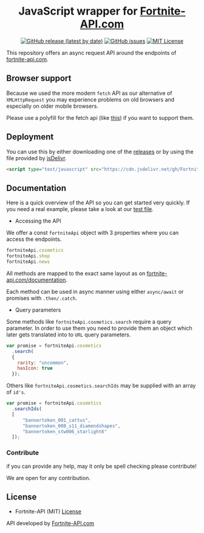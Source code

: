 <div align="center">

# JavaScript wrapper for [Fortnite-API.com](https://fortnite-api.com)

[![GitHub release (latest by date)](https://img.shields.io/github/v/release/Fortnite-API/js-wrapper)](https://github.com/Fortnite-API/js-wrapper/releases) [![GitHub issues](https://img.shields.io/github/issues/Fortnite-API/js-wrapper)](https://github.com/Fortnite-API/js-wrapper/issues) [![MIT License](https://img.shields.io/github/license/Fortnite-API/js-wrapper)](https://github.com/Fortnite-API/js-wrapper/blob/master/LICENSE)

</div>

This repository offers an async request API around the endpoints of [fortnite-api.com](https://fortnite-api.com).

## Browser support

Because we used the more modern `fetch` API as our alternative of `XMLHttpRequest` you may experience problems on old browsers and especially on older mobile browsers.

Please use a polyfill for the fetch api (like [this](https://github.com/github/fetch)) if you want to support them.

## Deployment

You can use this by either downloading one of the [releases](https://github.com/Fortnite-API/js-wrapper/releases) or by using the file provided by [jsDelivr](https://www.jsdelivr.com).

```html
<script type="text/javascript" src="https://cdn.jsdelivr.net/gh/Fortnite-API/js-wrapper@0.2.0/dist/fortnite-api.min.js"></script>
```

## Documentation

Here is a quick overview of the API so you can get started very quickly.
If you need a real example, please take a look at our [test file](https://github.com/Fortnite-API/js-wrapper/blob/master/test.js).

- Accessing the API

We offer a const `fortniteApi` object with 3 properties where you can access the endpoints.

```js
fortniteApi.cosmetics
fortniteApi.shop
fortniteApi.news
```

All methods are mapped to the exact same layout as on [fortnite-api.com/documentation](https://fortnite-api.com/documentation).

Each method can be used in async manner using either `async/await` or promises with `.then/.catch`.

- Query parameters

Some methods like `fortniteApi.cosmetics.search` require a query parameter.
In order to use them you need to provide them an object which later gets translated into to `URL` query parameters.

```js
var promise = fortniteApi.cosmetics
  .search(
  {
    rarity: "uncommon",
    hasIcon: true
  });
```

Others like `fortniteApi.cosmetics.searchIds` may be supplied with an array of `id's`.

```js
var promise = fortniteApi.cosmetics
  .searchIds(
  [
      "bannertoken_001_cattus",
      "bannertoken_008_s11_diamondshapes",
      "bannertoken_stw006_starlight6"
  ]);
```

### Contribute

if you can provide any help, may it only be spell checking please contribute!

We are open for any contribution.

## License

- Fortnite-API (MIT) [License](https://github.com/Fortnite-API/js-wrapper/blob/master/LICENSE "MIT License")

API developed by [Fortnite-API.com](https://fortnite-api.com/about)
